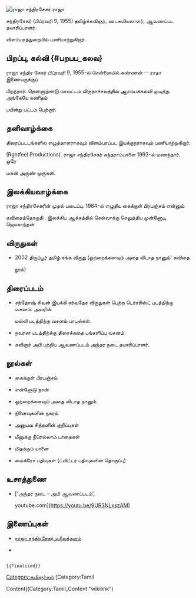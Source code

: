 ![ராஜா சந்திரசேகர்](Raaja-Chandrasaker.png "ராஜா சந்திரசேகர்") ராஜா
சந்திரசேகர் (பிப்ரவரி 9, 1955) தமிழ்க்கவிஞர், ஊடகவியலாளர், ஆவணப்பட தயாரிப்பாளர்.
விளம்பரத்துறையில் பணியாற்றுகிறார்.

## பிறப்பு, கல்வி {#பறபப_கலவ}

ராஜா சந்திர சேகர் பிப்ரவரி 9, 1955-ல் சென்னையில் கண்ணன் -- ராதா இணையருக்குப்
பிறந்தார். தென்னாற்காடு மாவட்டம் விருதாச்சலத்தில் ஆரம்பக்கல்வி முடித்து அங்கேயே கணிதம்
பயின்று பட்டம் பெற்றார்.

## தனிவாழ்க்கை

திரைப்படடங்களில் எழுத்தாளராகவும் விளம்பரப்பட இயக்குநராகவும் பணியாற்றுகிறார்.
(Rghtfeel Productions). ராஜா சந்திரசேகர் சுந்தராம்பாளை 1993-ல் மணந்தார். ஒரே
மகன் அருண் முருகன்.

## இலக்கியவாழ்க்கை

ராஜா சந்திரசேகரின் முதல் படைப்பு. 1984-ல் எழுதிய கைக்குள் பிரபஞ்சம் என்னும்
கவிதைத்தொகுதி . இலக்கிய ஆக்கத்தில் செல்வாக்கு செலுத்திய முன்னோடி ஜெயகாந்தன்

## விருதுகள்

-   2002 திருப்பூர் தமிழ் சங்க விருது (ஒற்றைக்கனவும் அதை விடாத நானும்' கவிதை
    நூல்)

## திரைப்படம்

-   சந்தோஷ் சிவன் இயக்கி சர்வதேச விருதுகள் பெற்ற டெர்ரரிஸ்ட் படத்திற்கு வசனம். அவரின்
    மல்லி படத்திற்கு வசனம் பாடல்கள்.
-   நவரசா படத்திற்க்கு திரைக்கதை பங்களிப்பு வசனம்.
-   கவிஞர் அபி பற்றிய ஆவணப்படம் அந்தர நடை தயாரிப்பாளர்.

## நூல்கள்

-   கைக்குள் பிரபஞ்சம்
-   என்னோடு நான்
-   ஒற்றைக்கனவும் அதை விடாத நானும்
-   நினைவுகளின் நகரம்
-   அனுபவ சித்தனின் குறிப்புகள்
-   மீனுக்கு நீரெல்லாம் பாதைகள்
-   மிதக்கும் யானை
-   மைக்ரோ பதிவுகள் (ட்விட்டர் பதிவுகளின் தொகுப்பு)

## உசாத்துணை

-   [\'அந்தர நடை - அபி ஆவணப்படம்\',
    youtube.com](https://youtu.be/9UR3NLxszAM)

## இணைப்புகள்

-   [ராஜா சந்திரசேகர் வலைத்தளம்](https://raajaachandrasekar.blogspot.com/)
-   

```{=mediawiki}
{{Finalised}}
```
[Category:கவிஞர்கள்](Category:கவிஞர்கள் "wikilink") [Category:Tamil
Content](Category:Tamil_Content "wikilink")
